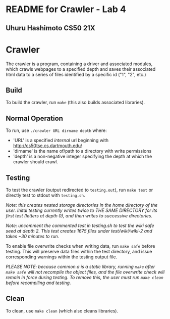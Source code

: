 # README for Crawler - Lab 4
## Uhuru Hashimoto CS50 21X

# Crawler
The crawler is a program, containing a driver and associated modules, which crawls webpages to a specified depth and saves their associated html data to a series of files identified by a specific id ("1", "2", etc.)

## Build
To build the crawler, run `make` (this also builds associated libraries).

## Normal Operation
To run, use `./crawler URL dirname depth` where:
-   'URL' is a specified *internal* url beginning with http://cs50tse.cs.dartmouth.edu/
-   'dirname' is the name of/path to a directory with write permissions
-   'depth' is a non-negative integer specifying the depth at which the crawler
    should crawl.

## Testing
To test the crawler (output redirected to `testing.out`), run `make test` or directly test to stdout with `testing.sh`. 

*Note: this creates nested storage directories in the home directory of the user. Inital testing currently writes twice to THE SAME DIRECTORY for its first test (letters at depth 0), and then writes to successive directories.*

*Note: uncomment the commented test in testing.sh to test the wiki safe seed at depth 2. This test creates 1675 files under test/wiki/wiki-2 and takes ~30 minutes to run.*

To enable file overwrite checks when writing data, run `make safe` before testing. This will preserve data files within the test directory, and issue corresponding warnings within the testing output file. 

*PLEASE NOTE: because common.a is a static library, running `make` after `make safe` will not recompile the object files, and the file overwrite check will remain in force during testing. To remove this, the user must run `make clean` before recompiling and testing.*

## Clean
To clean, use `make clean` (which also cleans libraries). 